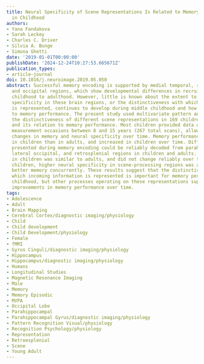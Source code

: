```yaml
---
title: Neural Specificity of Scene Representations Is Related to Memory Performance
  in Childhood
authors:
- Yana Fandakova
- Sarah Leckey
- Charles C. Driver
- Silvia A. Bunge
- Simona Ghetti
date: '2019-01-01T00:00:00'
publishDate: '2024-12-24T10:27:53.665671Z'
publication_types:
- article-journal
doi: 10.1016/j.neuroimage.2019.05.050
abstract: Successful memory encoding is supported by medial temporal, retrosplenial,
  and occipital regions, which show developmental differences in recruitment from
  childhood to adulthood. However, little is known about the extent to which neural
  specificity in these brain regions, or the distinctiveness with which sensory information
  is represented, continues to develop during middle childhood and how it contributes
  to memory performance. The present study used multivariate pattern analysis to examine
  the distinctiveness of different scene representations in 169 children and 31 adults,
  and its relation to memory performance. Most children provided data over up to three
  measurement occasions between 8 and 15 years (267 total scans), allowing us to examine
  changes in memory and neural specificity over time. Memory performance was lower
  in children than in adults, and increased in children over time. Different scenes
  presented during memory encoding could be reliably decoded from parahippocampal,
  lateral occipital, and retrosplenial regions in children and adults. Neural specificity
  in children was similar to adults, and did not change reliably over time. Among
  children, higher neural specificity in scene-processing regions was associated with
  better memory concurrently. These results suggest that the distinctiveness with
  which incoming information is represented is important for memory performance in
  childhood, but other processes operating on these representations support developmental
  improvements in memory performance over time.
tags:
- Adolescence
- Adult
- Brain Mapping
- Cerebral Cortex/diagnostic imaging/physiology
- Child
- Child development
- Child Development/physiology
- Female
- fMRI
- Gyrus Cinguli/diagnostic imaging/physiology
- Hippocampus
- Hippocampus/diagnostic imaging/physiology
- Humans
- Longitudinal Studies
- Magnetic Resonance Imaging
- Male
- Memory
- Memory Episodic
- MVPA
- Occipital Lobe
- Parahippocampal
- Parahippocampal Gyrus/diagnostic imaging/physiology
- Pattern Recognition Visual/physiology
- Recognition Psychology/physiology
- Representation
- Retroesplenial
- Scene
- Young Adult
---
```

